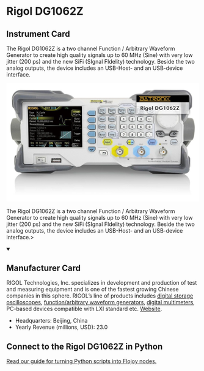 
# Rigol DG1062Z

## Instrument Card

<div className="flex">

<div>

The Rigol DG1062Z is a two channel Function / Arbitrary Waveform Generator to create high quality signals up to 60 MHz (Sine) with very low jitter (200 ps) and the new SiFi (SIgnal FIdelity) technology. Beside the two analog outputs, the device includes an USB-Host- and an USB-device interface.

</div>

![](./Rigol-DG1062Z.jpg)

</div>

The Rigol DG1062Z is a two channel Function / Arbitrary Waveform Generator to create high quality signals up to 60 MHz (Sine) with very low jitter (200 ps) and the new SiFi (SIgnal FIdelity) technology. Beside the two analog outputs, the device includes an USB-Host- and an USB-device interface.>

<details open>
<summary><h2>Manufacturer Card</h2></summary>

RIGOL Technologies, Inc. specializes in development and production of test and measuring equipment and is one of the fastest growing Chinese companies in this sphere.
RIGOL’s line of products includes [digital storage oscilloscopes](https://www.tmatlantic.com/e-store/index.php?SECTION_ID=227), [function/arbitrary waveform generators](https://www.tmatlantic.com/e-store/index.php?SECTION_ID=230), [digital multimeters](https://www.tmatlantic.com/e-store/index.php?SECTION_ID=233), PC-based devices compatible with LXI standard etc. <a href="https://www.rigol.com/">Website</a>.

<ul>
  <li>Headquarters: Beijing, China</li>
  <li>Yearly Revenue (millions, USD): 23.0</li>
</ul>
</details>

## Connect to the Rigol DG1062Z in Python

[Read our guide for turning Python scripts into Flojoy nodes.](https://docs.flojoy.ai/custom-nodes/creating-custom-node/)


